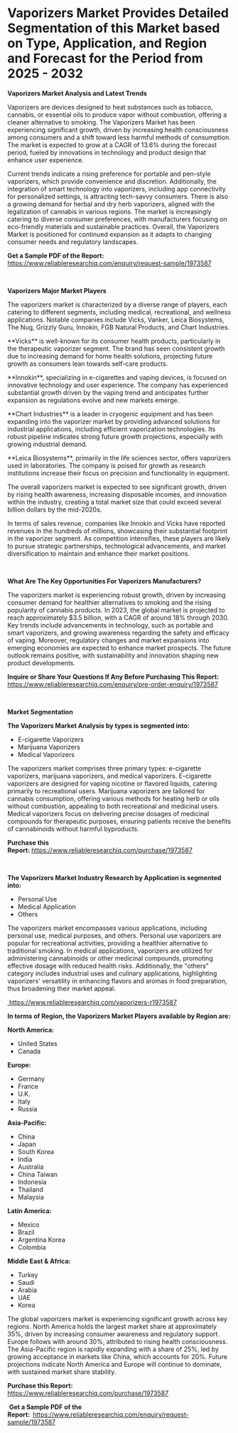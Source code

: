 <p><h1>Vaporizers Market Provides Detailed Segmentation of this Market based on Type, Application, and Region and Forecast for the Period from 2025 - 2032</h1></p><p><strong>Vaporizers Market Analysis and Latest Trends</strong></p>
<p><p>Vaporizers are devices designed to heat substances such as tobacco, cannabis, or essential oils to produce vapor without combustion, offering a cleaner alternative to smoking. The Vaporizers Market has been experiencing significant growth, driven by increasing health consciousness among consumers and a shift toward less harmful methods of consumption. The market is expected to grow at a CAGR of 13.6% during the forecast period, fueled by innovations in technology and product design that enhance user experience.</p><p>Current trends indicate a rising preference for portable and pen-style vaporizers, which provide convenience and discretion. Additionally, the integration of smart technology into vaporizers, including app connectivity for personalized settings, is attracting tech-savvy consumers. There is also a growing demand for herbal and dry herb vaporizers, aligned with the legalization of cannabis in various regions. The market is increasingly catering to diverse consumer preferences, with manufacturers focusing on eco-friendly materials and sustainable practices. Overall, the Vaporizers Market is positioned for continued expansion as it adapts to changing consumer needs and regulatory landscapes.</p></p>
<p><strong>Get a Sample PDF of the Report:&nbsp;</strong> <a href="https://www.reliableresearchiq.com/enquiry/request-sample/1973587?utm_campaign=3120&utm_medium=2&utm_source=Github&utm_content=ia&utm_term=12042025&utm_id=vaporizers">https://www.reliableresearchiq.com/enquiry/request-sample/1973587</a></p>
<p>&nbsp;</p>
<p><strong>Vaporizers Major Market Players</strong></p>
<p><p>The vaporizers market is characterized by a diverse range of players, each catering to different segments, including medical, recreational, and wellness applications. Notable companies include Vicks, Vanker, Leica Biosystems, The Nug, Grizzly Guru, Innokin, FGB Natural Products, and Chart Industries.</p><p>**Vicks** is well-known for its consumer health products, particularly in the therapeutic vaporizer segment. The brand has seen consistent growth due to increasing demand for home health solutions, projecting future growth as consumers lean towards self-care products.</p><p>**Innokin**, specializing in e-cigarettes and vaping devices, is focused on innovative technology and user experience. The company has experienced substantial growth driven by the vaping trend and anticipates further expansion as regulations evolve and new markets emerge.</p><p>**Chart Industries** is a leader in cryogenic equipment and has been expanding into the vaporizer market by providing advanced solutions for industrial applications, including efficient vaporization technologies. Its robust pipeline indicates strong future growth projections, especially with growing industrial demand.</p><p>**Leica Biosystems**, primarily in the life sciences sector, offers vaporizers used in laboratories. The company is poised for growth as research institutions increase their focus on precision and functionality in equipment.</p><p>The overall vaporizers market is expected to see significant growth, driven by rising health awareness, increasing disposable incomes, and innovation within the industry, creating a total market size that could exceed several billion dollars by the mid-2020s.</p><p>In terms of sales revenue, companies like Innokin and Vicks have reported revenues in the hundreds of millions, showcasing their substantial footprint in the vaporizer segment. As competition intensifies, these players are likely to pursue strategic partnerships, technological advancements, and market diversification to maintain and enhance their market positions.</p></p>
<p>&nbsp;</p>
<p><strong>What Are The Key Opportunities For Vaporizers Manufacturers?</strong></p>
<p><p>The vaporizers market is experiencing robust growth, driven by increasing consumer demand for healthier alternatives to smoking and the rising popularity of cannabis products. In 2023, the global market is projected to reach approximately $3.5 billion, with a CAGR of around 18% through 2030. Key trends include advancements in technology, such as portable and smart vaporizers, and growing awareness regarding the safety and efficacy of vaping. Moreover, regulatory changes and market expansions into emerging economies are expected to enhance market prospects. The future outlook remains positive, with sustainability and innovation shaping new product developments.</p></p>
<p><strong>Inquire or Share Your Questions If Any Before Purchasing This Report:</strong> <a href="https://www.reliableresearchiq.com/enquiry/pre-order-enquiry/1973587?utm_campaign=3120&utm_medium=2&utm_source=Github&utm_content=ia&utm_term=12042025&utm_id=vaporizers">https://www.reliableresearchiq.com/enquiry/pre-order-enquiry/1973587</a></p>
<p>&nbsp;</p>
<p><strong>Market Segmentation</strong></p>
<p><strong>The Vaporizers Market Analysis by types is segmented into:</strong></p>
<p><ul><li>E-cigarette Vaporizers</li><li>Marijuana Vaporizers</li><li>Medical Vaporizers</li></ul></p>
<p><p>The vaporizers market comprises three primary types: e-cigarette vaporizers, marijuana vaporizers, and medical vaporizers. E-cigarette vaporizers are designed for vaping nicotine or flavored liquids, catering primarily to recreational users. Marijuana vaporizers are tailored for cannabis consumption, offering various methods for heating herb or oils without combustion, appealing to both recreational and medicinal users. Medical vaporizers focus on delivering precise dosages of medicinal compounds for therapeutic purposes, ensuring patients receive the benefits of cannabinoids without harmful byproducts.</p></p>
<p><strong>Purchase this Report:&nbsp;</strong><a href="https://www.reliableresearchiq.com/purchase/1973587?utm_campaign=3120&utm_medium=2&utm_source=Github&utm_content=ia&utm_term=12042025&utm_id=vaporizers">https://www.reliableresearchiq.com/purchase/1973587</a></p>
<p>&nbsp;</p>
<p><strong>The Vaporizers Market Industry Research by Application is segmented into:</strong></p>
<p><ul><li>Personal Use</li><li>Medical Application</li><li>Others</li></ul></p>
<p><p>The vaporizers market encompasses various applications, including personal use, medical purposes, and others. Personal use vaporizers are popular for recreational activities, providing a healthier alternative to traditional smoking. In medical applications, vaporizers are utilized for administering cannabinoids or other medicinal compounds, promoting effective dosage with reduced health risks. Additionally, the "others" category includes industrial uses and culinary applications, highlighting vaporizers' versatility in enhancing flavors and aromas in food preparation, thus broadening their market appeal.</p></p>
<p><a href="https://www.reliableresearchiq.com/vaporizers-r1973587?utm_campaign=3120&utm_medium=2&utm_source=Github&utm_content=ia&utm_term=12042025&utm_id=vaporizers">&nbsp;https://www.reliableresearchiq.com/vaporizers-r1973587</a></p>
<p><strong>In terms of Region, the Vaporizers Market Players available by Region are:</strong></p>
<p>
    <p> <strong> North America: </strong>
        <ul>
            <li>United States</li>
            <li>Canada</li>
        </ul>
        </p> 
    <p> <strong> Europe: </strong>
        <ul>
            <li>Germany</li>
            <li>France</li>
            <li>U.K.</li>
            <li>Italy</li>
            <li>Russia</li>
        </ul>
        </p> 
    <p> <strong> Asia-Pacific: </strong>
        <ul>
            <li>China</li>
            <li>Japan</li>
            <li>South Korea</li>
            <li>India</li>
            <li>Australia</li>
            <li>China Taiwan</li>
            <li>Indonesia</li>
            <li>Thailand</li>
            <li>Malaysia</li>
        </ul>
        </p> 
    <p> <strong> Latin America: </strong>
        <ul>
            <li>Mexico</li>
            <li>Brazil</li>
            <li>Argentina Korea</li>
            <li>Colombia</li>
        </ul>
        </p> 
    <p> <strong> Middle East & Africa: </strong>
        <ul>
            <li>Turkey</li>
            <li>Saudi</li>
            <li>Arabia</li>
            <li>UAE</li>
            <li>Korea</li>
        </ul>
    </p>
    </p>
<p><p>The global vaporizers market is experiencing significant growth across key regions. North America holds the largest market share at approximately 35%, driven by increasing consumer awareness and regulatory support. Europe follows with around 30%, attributed to rising health consciousness. The Asia-Pacific region is rapidly expanding with a share of 25%, led by growing acceptance in markets like China, which accounts for 20%. Future projections indicate North America and Europe will continue to dominate, with sustained market share stability.</p></p>
<p><strong>Purchase this Report: </strong><a href="https://www.reliableresearchiq.com/purchase/1973587?utm_campaign=3120&utm_medium=2&utm_source=Github&utm_content=ia&utm_term=12042025&utm_id=vaporizers">https://www.reliableresearchiq.com/purchase/1973587</a></p>
<p>&nbsp;<strong>Get a Sample PDF of the Report:&nbsp;&nbsp;</strong><a href="https://www.reliableresearchiq.com/enquiry/request-sample/1973587?utm_campaign=3120&utm_medium=2&utm_source=Github&utm_content=ia&utm_term=12042025&utm_id=vaporizers">https://www.reliableresearchiq.com/enquiry/request-sample/1973587</a></p>
<p><strong></strong></p>
<p><p></p><p></p><p></p></p>